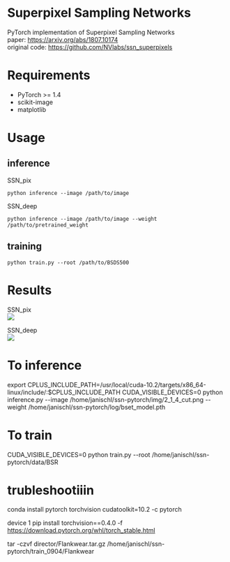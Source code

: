 # Superpixel Sampling Networks
PyTorch implementation of Superpixel Sampling Networks  
paper: https://arxiv.org/abs/1807.10174  
original code: https://github.com/NVlabs/ssn_superpixels

# Requirements
- PyTorch >= 1.4
- scikit-image
- matplotlib

# Usage
## inference
SSN_pix
```
python inference --image /path/to/image
```
SSN_deep
```
python inference --image /path/to/image --weight /path/to/pretrained_weight
```

## training
```
python train.py --root /path/to/BSDS500
```

# Results
SSN_pix  
<img src=https://github.com/perrying/ssn-pytorch/blob/master/SSN_pix_result.png>

SSN_deep  
<img src=https://github.com/perrying/ssn-pytorch/blob/master/SSN_deep_result.png>



# To inference
export CPLUS_INCLUDE_PATH=/usr/local/cuda-10.2/targets/x86_64-linux/include/:$CPLUS_INCLUDE_PATH
CUDA_VISIBLE_DEVICES=0 python inference.py --image /home/janischl/ssn-pytorch/img/2_1_4_cut.png --weight /home/janischl/ssn-pytorch/log/bset_model.pth

# To train 
 CUDA_VISIBLE_DEVICES=0 python train.py --root /home/janischl/ssn-pytorch/data/BSR

# trubleshootiiin
conda install pytorch torchvision cudatoolkit=10.2 -c pytorch

device 1
pip install torchvision==0.4.0 -f https://download.pytorch.org/whl/torch_stable.html

 tar -czvf director/Flankwear.tar.gz /home/janischl/ssn-pytorch/train_0904/Flankwear